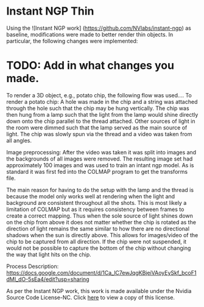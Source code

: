 # Instant NGP Thin

Using the ![Instant NGP work] (https://github.com/NVlabs/instant-ngp) as baseline, modifications were made to better render thin objects. In particular, the following changes were implemented:

# TODO: Add in what changes you made.


To render a 3D object, e.g., potato chip, the following flow was used....
To render a potato chip:
A hole was made in the chip and a string was attached through the hole such that the chip may be hung vertically. The chip was then hung from a lamp such that the light from the lamp would shine directly down onto the chip parallel to the thread attached. Other sources of light in the room were dimmed such that the lamp served as the main source of light. The chip was slowly spun via the thread and a video was taken from all angles. 

Image preprocessing: After the video was taken it was split into images and the backgrounds of all images were removed. The resulting image set had approximately 100 images and was used to train an intant ngp model. As is standard it was first fed into the COLMAP program to get the transforms file. 

The main reason for having to do the setup with the lamp and the thread is because the model only works well at rendering when the light and background are consistent throughout all the shots. This is most likely a limitation of COLMAP but as it requires consistency between frames to create a correct mapping. Thus when the sole source of light shines down on the chip from above it does not matter whether the chip is rotated as the direction of light remains the same similar to how there are no directional shadows when the sun is directly above. This allows for images/video of the chip to be captured from all direction. If the chip were not suspended, it would not be possible to capture the bottom of the chip without changing the way that light hits on the chip. 

Process Description: https://docs.google.com/document/d/1Ca_lC7ewJqgKBjeiVAoyEySkf_bcoF1dMI_dO-5sEa4/edit?usp=sharing

As per the Instant NGP work, this work is made available under the Nvidia Source Code License-NC. Click [here](LICENSE.txt) to view a copy of this license.
